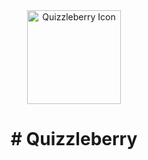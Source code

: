 <div align="center">
    <img src="https://github.com/user-attachments/assets/43e6eb97-d7cb-4ba4-996c-550e8c5a4108" alt="Quizzleberry Icon" width="150" height="150" />
</div>

<div align="center">
    <h1># Quizzleberry</h1>
</div>
